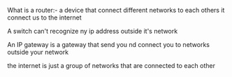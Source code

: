 What is a router:- a device that connect different networks to each others it connect us to the internet

A switch can't recognize ny ip address outside it's network

An IP gateway is a gateway that send you nd connect you to networks outside your network

the internet is just a group of networks that are connected to each other
